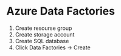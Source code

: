 # Azure Data Factories

1. Create resourse group
2. Create storage account
3. Create SQL database
4. Click Data Factories -> Create
